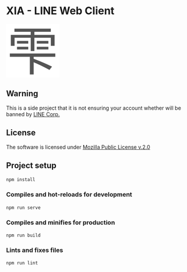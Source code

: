 # XIA - LINE Web Client

![logo](src/assets/logo.svg)

## Warning
This is a side project that it is not ensuring your account whether will be banned by [LINE Corp.](https://linecorp.com)

## License
The software is licensed under [Mozilla Public License v.2.0](LICENSE)

## Project setup
```
npm install
```

### Compiles and hot-reloads for development
```
npm run serve
```

### Compiles and minifies for production
```
npm run build
```

### Lints and fixes files
```
npm run lint
```
